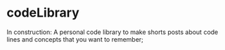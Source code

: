 # codeLibrary
In construction: A personal code library to make shorts posts about code lines and concepts that you want to remember; 
